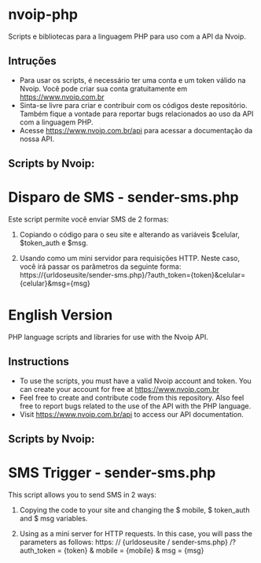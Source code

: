 # nvoip-php
Scripts e bibliotecas para a linguagem PHP para uso com a API da Nvoip.

## Intruções
- Para usar os scripts, é necessário ter uma conta e um token válido na Nvoip. Você pode criar sua conta gratuitamente em https://www.nvoip.com.br
- Sinta-se livre para criar e contribuir com os códigos deste repositório. Também fique a vontade para reportar bugs relacionados ao uso da API com a linguagem PHP.
- Acesse https://www.nvoip.com.br/api para acessar a documentação da nossa API.

## Scripts by Nvoip:
# Disparo de SMS - sender-sms.php
Este script permite você enviar SMS de 2 formas:
1. Copiando o código para o seu site e alterando as variáveis $celular, $token_auth e $msg.

2. Usando como um mini servidor para requisições HTTP.
Neste caso, você irá passar os parâmetros da seguinte forma:
https://{urldoseusite/sender-sms.php}/?auth_token={token}&celular={celular}&msg={msg}

# English Version
PHP language scripts and libraries for use with the Nvoip API.

## Instructions
- To use the scripts, you must have a valid Nvoip account and token. You can create your account for free at https://www.nvoip.com.br
- Feel free to create and contribute code from this repository. Also feel free to report bugs related to the use of the API with the PHP language.
- Visit https://www.nvoip.com.br/api to access our API documentation.

## Scripts by Nvoip:
# SMS Trigger - sender-sms.php
This script allows you to send SMS in 2 ways:
1. Copying the code to your site and changing the $ mobile, $ token_auth and $ msg variables.

2. Using as a mini server for HTTP requests.
In this case, you will pass the parameters as follows:
https: // {urldoseusite / sender-sms.php} /? auth_token = {token} & mobile = {mobile} & msg = {msg}
